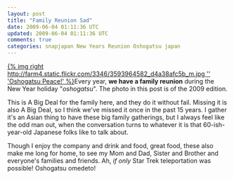 ```yaml
---           
layout: post
title: "Family Reunion Sad"
date: 2009-06-04 01:11:36 UTC
updated: 2009-06-04 01:11:36 UTC
comments: true
categories: snapjapan New Years Reunion Oshogatsu japan
---
```

 

[{% img right http://farm4.static.flickr.com/3346/3593964582_d4a38afc5b_m.jpg '' 'Oshogatsu Peace!' %}](http://www.flickr.com/photos/81796435@N00/3593964582 "View 'Oshogatsu Peace!' on Flickr.com")Every year, **we have a family reunion** during the New Year holiday "_oshogatsu_". The photo in this post is of the 2009 edition. 


This is A Big Deal for the family here, and they do it without fail. Missing it is also A Big Deal, so I think we've missed it once in the past 15 years. I gather it's an Asian thing to have these big family gatherings, but I always feel like the odd man out, when the conversation turns to whatever it is that 60-ish-year-old Japanese folks like to talk about. 


Though I enjoy the company and drink and food, great food, these also make me long for home, to see my Mom and Dad, Sister and Brother and everyone's families and friends. Ah, _if only_ Star Trek teleportation was possible! Oshogatsu omedeto!

